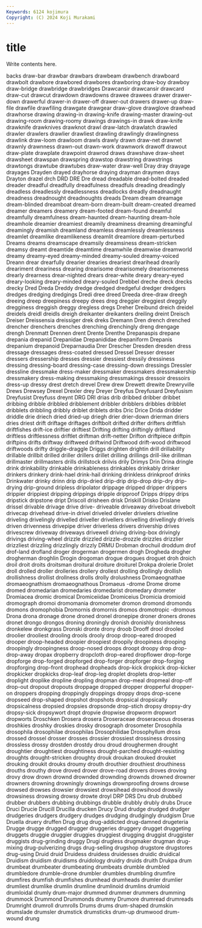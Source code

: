 ```yaml
---
Keywords: 6124 kojimura
Copyright: (C) 2024 Koji Murakami
---
```


# title

Write contents here.



backs draw-bar drawbar drawbars
drawbeam drawbench drawboard drawbolt drawbore drawbored drawbores drawboring draw-boy drawboy
draw-bridge drawbridge drawbridges Drawcansir drawcansir drawcard draw-cut drawcut drawdown drawdowns
drawee drawees drawer drawer-down drawerful drawer-in drawer-off drawer-out drawers drawer-up
draw-file drawfile drawfiling drawgate drawgear draw-glove drawglove drawhead drawhorse drawing
drawing-in drawing-knife drawing-master drawing-out drawing-room drawing-roomy drawings drawings-in drawk draw-knife
drawknife drawknives drawknot drawl draw-latch drawlatch drawled drawler drawlers drawlier
drawliest drawling drawlingly drawlingness drawlink draw-loom drawloom drawls drawly drawn
draw-net drawnet drawnly drawnness drawn-out drawn-work drawnwork drawoff drawout draw-plate
drawplate drawpoint drawrod draws drawshave draw-sheet drawsheet drawspan drawspring drawstop
drawstring drawstrings drawtongs drawtube drawtubes draw-water draw-well Dray dray drayage
drayages Drayden drayed drayhorse draying drayman draymen drays Drayton drazel
drch DRD DRE Dre dread dreadable dread-bolted dreaded dreader dreadful
dreadfully dreadfulness dreadfuls dreading dreadingly dreadless dreadlessly dreadlessness dreadlocks dreadly
dreadnaught dreadness dreadnought dreadnoughts dreads Dream dream dreamage dream-blinded dreamboat
dream-born dream-built dream-created dreamed dreamer dreamers dreamery dream-footed dream-found dreamful
dreamfully dreamfulness dream-haunted dream-haunting dream-hole dreamhole dreamier dreamiest dreamily dreaminess
dreaming dreamingful dreamingly dreamish dreamland dreamless dreamlessly dreamlessness dreamlet dreamlike
dreamlikeness dreamlit dreamlore dream-perturbed Dreams dreams dreamscape dreamsily dreamsiness dream-stricken
dreamsy dreamt dreamtide dreamtime dreamwhile dreamwise dreamworld dreamy dreamy-eyed dreamy-minded
dreamy-souled dreamy-voiced Dreann drear drearfully drearier drearies dreariest drearihead drearily
dreariment dreariness drearing drearisome drearisomely drearisomeness drearly drearness drear-nighted drears
drear-white dreary dreary-eyed dreary-looking dreary-minded dreary-souled Drebbel dreche dreck drecks
drecky Dred Dreda Dreddy dredge dredged dredgeful dredger dredgers dredges
dredging dredgings Dredi dree dreed Dreeda dree-draw dreegh dreeing dreep
dreepiness dreepy drees dreg dreggier dreggiest dreggily dregginess dreggish dreggy
dregless dregs Dreher Dreibund dreich dreidel dreidels dreidl dreidls dreigh
dreikanter dreikanters dreiling dreint Dreisch Dreiser Dreissensia dreissiger drek dreks
Dremann Dren drench drenched drencher drenchers drenches drenching drenchingly dreng
drengage drengh Drenmatt Drennen drent Drente Drenthe Drepanaspis drepane drepania
drepanid Drepanidae Drepanididae drepaniform Drepanis drepanium drepanoid Dreparnaudia Drer Drescher
Dresden dresden dress dressage dressages dress-coated dressed Dressel Dresser dresser
dressers dressership dresses dressier dressiest dressily dressiness dressing dressing-board dressing-case
dressing-down dressings Dressler dressline dressmake dress-maker dressmaker dressmakers dressmakership dressmakery
dress-making dressmaking dressmakings dressoir dressoirs dress-up dressy drest dretch drevel
Drew drew Drewett drewite Drewryville Drews Drewsey Drexel Drexler drey
Dreyer Dreyfus Dreyfusard Dreyfusism Dreyfusist Dreyfuss dreynt DRG DRI drias
drib dribbed dribber dribbet dribbing dribble dribbled dribblement dribbler dribblers
dribbles dribblet dribblets dribbling dribbly driblet driblets dribs Dric Drice
Drida dridder driddle drie driech dried dried-up driegh drier drier-down
drierman driers dries driest drift driftage driftages driftbolt drifted drifter
drifters driftfish driftfishes drift-ice driftier driftiest Drifting drifting driftingly driftland
driftless driftlessness driftlet driftman drift-netter Drifton driftpiece driftpin driftpins drifts
driftway driftweed driftwind Driftwood drift-wood driftwood driftwoods drifty driggle-draggle Driggs
drighten drightin drill drillability drillable drillbit drilled driller drillers drillet
drilling drillings drill-like drillman drillmaster drillmasters drills drillstock drilvis drily
Drimys Drin Drina dringle drink drinkability drinkable drinkableness drinkables drinkably
drinker drinkers drinkery drink-hael drink-hail drinking drinkless drinkproof drinks Drinkwater
drinky drinn drip drip-dried drip-drip drip-drop drip-dry drip-drying drip-ground dripless
dripolator drippage dripped dripper drippers drippier drippiest dripping drippings dripple
dripproof Dripps drippy drips dripstick dripstone dript Driscoll drisheen drisk
Driskill Drisko Drislane drissel drivable drivage drive drive- driveable driveaway
driveboat drivebolt drivecap drivehead drive-in drivel driveled driveler drivelers driveline
driveling drivelingly drivelled driveller drivellers drivelling drivellingly drivels driven drivenness
drivepipe driver driverless drivers drivership drives drivescrew driveway driveways drivewell
driving driving-box drivingly drivings driving-wheel drizzle drizzled drizzle-drozzle drizzles drizzlier
drizzliest drizzling drizzlingly drizzly DRMU Drobman drochuil droddum drof drof-land
drofland droger drogerman drogermen drogh Drogheda drogher drogherman droghlin Drogin
drogoman drogue drogues droguet droh droich droil droit droits droitsman
droitural droiture droiturel Drokpa drolerie Drolet droll drolled droller drolleries
drollery drollest drolling drollingly drollish drollishness drollist drollness drolls drolly
drolushness Dromaeognathae dromaeognathism dromaeognathous Dromaeus -drome Drome drome dromed dromedarian
dromedaries dromedarist dromedary drometer Dromiacea dromic dromical Dromiceiidae Dromiceius Dromicia
dromioid dromograph dromoi dromomania dromometer dromon dromond dromonds dromons dromophobia
Dromornis dromornis dromos dromotropic -dromous Drona drona dronage drone droned
dronel dronepipe droner droners drones dronet drongo drongos droning droningly
dronish dronishly dronishness dronkelew dronkgrass Dronski dronte drony droob Drooff
drool drooled droolier drooliest drooling drools drooly droop droop-eared drooped
drooper droop-headed droopier droopiest droopily droopiness drooping droopingly droopingness droop-nosed
droops droopt droopy drop drop- drop-away dropax dropberry dropcloth drop-eared
dropflower drop-forge dropforge drop-forged dropforged drop-forger dropforger drop-forging dropforging drop-front
drophead dropheads drop-kick dropkick drop-kicker dropkicker dropkicks drop-leaf drop-leg droplet
droplets drop-letter droplight droplike dropline dropling dropman drop-meal dropmeal drop-off
drop-out dropout dropouts droppage dropped dropper dropperful dropper-on droppers dropping
droppingly droppings droppy drops drop-scene dropseed drop-shaped dropshot dropshots dropsical
dropsically dropsicalness dropsied dropsies dropsonde drop-stich dropsy dropsy-dry dropsy-sick dropsywort
dropt dropvie dropwise dropworm dropwort dropworts Droschken Drosera drosera Droseraceae
droseraceous droseras droshkies droshky droskies drosky drosograph drosometer Drosophila drosophila
drosophilae drosophilas Drosophilidae Drosophyllum dross drossed drossel drosser drosses drossier
drossiest drossiness drossing drossless drossy drostden drostdy drou droud droughermen
drought droughtier droughtiest droughtiness drought-parched drought-resisting droughts drought-stricken droughty drouk
droukan drouked drouket drouking droukit drouks droumy drouth drouthier drouthiest
drouthiness drouths drouthy drove droved drover drove-road drovers droves droving
drovy drow drown drownd drownded drownding drownds drowned drowner drowners
drowning drowningly drownings drownproofing drowns drowse drowsed drowses drowsier drowsiest
drowsihead drowsihood drowsily drowsiness drowsing drowsy drowte droyl DRP DRS
Dru drub drubbed drubber drubbers drubbing drubbings drubble drubbly drubly
drubs Druce Druci Drucie Drucill Drucilla drucken Drucy Drud drudge
drudged drudger drudgeries drudgers drudgery drudges drudging drudgingly drudgism Drue
Druella druery druffen Drug drug drug-addicted drug-damned drugeteria Drugge drugge
drugged drugger druggeries druggery drugget druggeting druggets druggie druggier druggies
druggiest drugging druggist druggister druggists drug-grinding druggy Drugi drugless drugmaker
drugman drug-mixing drug-pulverizing drugs drug-selling drugshop drugstore drugstores drug-using Druid
druid Druidess druidess druidesses druidic druidical Druidism druidism druidisms druidology
druidry druids druith Drukpa drum drumbeat drumbeater drumbeating drumbeats drumble
drumbled drumbledore drumble-drone drumbler drumbles drumbling drumfire drumfires drumfish drumfishes
drumhead drumheads drumler drumlier drumliest drumlike drumlin drumline drumlinoid drumlins
drumloid drumloidal drumly drum-major drummed drummer drummers drumming drummock Drummond
Drummonds drummy Drumore drumread drumreads Drumright drumroll drumrolls Drums drums
drum-shaped drumskin drumslade drumsler drumstick drumsticks drum-up drumwood drum-wound drung
